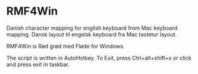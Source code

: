 # RMF4Win
Danish character mapping for english keyboard from Mac keyboard mapping. Dansk layout til engelsk keyboard fra Mac tastetur layout.

RMF4Win is Rød grød med Fløde for Windows. 	


The script is written in AutoHotkey. To Exit, press Ctrl+alt+shift+x or click and press exit in taskbar. 

